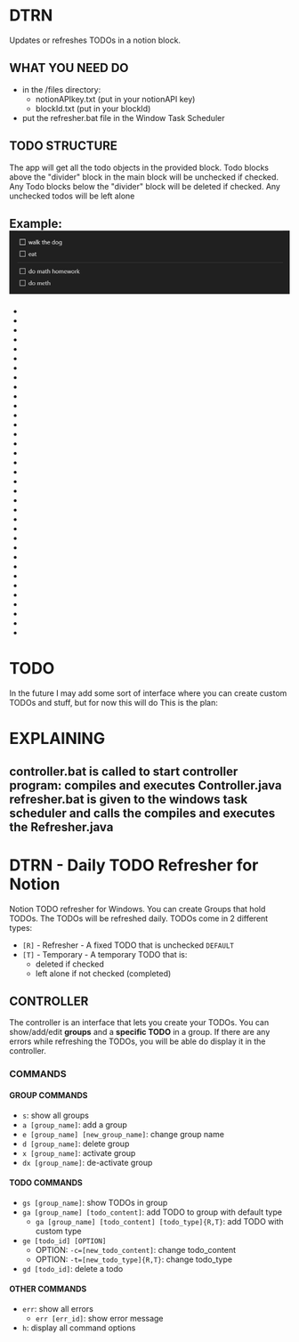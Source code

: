 # DTRN
Updates or refreshes TODOs in a notion block.

## WHAT YOU NEED DO
- in the /files directory:
  - notionAPIkey.txt (put in your notionAPI key)
  - blockId.txt (put in your blockId)
- put the refresher.bat file in the Window Task Scheduler

## TODO STRUCTURE
The app will get all the todo objects in the provided block. Todo blocks above the "divider" block
in the main block will be unchecked if checked. Any Todo blocks below the "divider" block
will be deleted if checked. Any unchecked todos will be left alone

Example:
![alt text](image.png)
-
-
-
-
-
-
-
-
-
-
-
-
-
-
-
-
-
-
-
-
-
-
-
-
-
-
-
-
-
-
-
-
-
-
-
-

# TODO
In the future I may add some sort of interface where you can create custom TODOs and stuff, but for now this will do
This is the plan:

# EXPLAINING
controller.bat is called to start controller program: compiles and executes Controller.java
refresher.bat is given to the windows task scheduler and calls the compiles and executes the Refresher.java
---

# DTRN - Daily TODO Refresher for Notion
Notion TODO refresher for Windows. You can create Groups that hold TODOs. The TODOs will be refreshed daily. TODOs come in 2 different types:
- `[R]` - Refresher - A fixed TODO that is unchecked `DEFAULT`
- `[T]` - Temporary - A temporary TODO that is:
  - deleted if checked
  - left alone if not checked (completed)

## CONTROLLER
The controller is an interface that lets you create your TODOs. You can show/add/edit **groups** and a **specific TODO** in a group. If there are any errors while refreshing the TODOs, you will be able do display it in the controller.

### COMMANDS
#### GROUP COMMANDS
- `s`: show all groups
- `a [group_name]`: add a group
- `e [group_name] [new_group_name]`: change group name
- `d [group_name]`: delete group
- `x [group_name]`: activate group
- `dx [group_name]`: de-activate group
  
#### TODO COMMANDS
- `gs [group_name]`: show TODOs in group
- `ga [group_name] [todo_content]`: add TODO to group with default type
  - `ga [group_name] [todo_content] [todo_type]{R,T}`: add TODO with custom type
- `ge [todo_id] [OPTION]`
  - OPTION: `-c=[new_todo_content]`: change todo_content
  - OPTION: `-t=[new_todo_type]{R,T}`: change todo_type
- `gd [todo_id]`: delete a todo

#### OTHER COMMANDS
- `err`: show all errors
  - `err [err_id]`: show error message
- `h`: display all command options